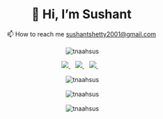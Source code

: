 <h1 align="center">👋 Hi, I’m Sushant</h1>

<!-- <p align="center"> 
<img src="https://img.icons8.com/color/452/mongodb.png"  alt="M" width="30" height="30"/>
<img src="https://www.vectorlogo.zone/logos/expressjs/expressjs-icon.svg" alt="E" width="30" height="30"/>
<img src="https://cdn4.iconfinder.com/data/icons/logos-3/600/React.js_logo-512.png" alt="R" width="30" height="30"/>
<img src="https://seeklogo.com/images/N/nodejs-logo-FBE122E377-seeklogo.com.png" alt="N" width="30" height="30"/>
</p> -->


<!-- <div align='center'>
- 👀 I’m interested in Web development
</div>
<div align='center'>
- 🌱 I’m currently working on my backend skills
</div> -->
<div align='center'>
📫 How to reach me <a href="mailto:sushantshetty2001@gmail.com">sushantshetty2001@gmail.com</a>
</div>
<p align='center'>
</p>

<p align='center'>&nbsp;<img align="center" src="https://komarev.com/ghpvc/?username=tnaahsus&label=Profile%20views&color=yellow&style=flat" alt="tnaahsus" /></p>

<p  align='center'>
  
  <a href="https://www.linkedin.com/in/sushant-shetty-6b6b8720b/" target="_blank">
    <img src="https://img.shields.io/badge/Sushant%20Shetty-0077B5?style=for-the-badge&logo=linkedin&logoColor=white" />
  </a>&nbsp;&nbsp;
  <a href="https://twitter.com/tnaahsus" target="_blank">
    <img src="https://img.shields.io/badge/tnaahsus-1DA1F2?style=for-the-badge&logo=twitter&logoColor=white" />        
  </a>&nbsp;&nbsp;
  <a href="https://www.reddit.com/user/tnaahsus" target="_blank">
    <img src="https://img.shields.io/badge/u/tnaahsus-FF4500?style=for-the-badge&logo=reddit&logoColor=black" />        
  </a>&nbsp;&nbsp;
</p>
<p align='center'>&nbsp;<img align="center" src="https://github-readme-stats.vercel.app/api/top-langs?username=tnaahsus&show_icons=true&locale=en&layout=compact&theme=gruvbox" alt="tnaahsus" /></p>
<p align='center'>&nbsp;<img align="center" src="https://github-readme-stats.vercel.app/api?username=tnaahsus&show_icons=true&locale=en&theme=gruvbox" alt="tnaahsus" /></p>
<p align='center'>&nbsp;<img align="center" src="https://github-readme-streak-stats.herokuapp.com/?user=tnaahsus&&hide_border=false&&theme=gruvbox&&show_icons=true" alt="tnaahsus" /></p>
<!-- https://github-readme-streak-stats.herokuapp.com/?user=viren-vii&&hide_border=false&&theme=dark&&show_icons=true -->
